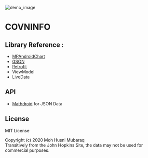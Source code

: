 ![demo_image](https://user-images.githubusercontent.com/28988446/77063551-79943b00-6a10-11ea-9d93-a67d559ea583.png)
# COVNINFO
## Library Reference :  
- [MPAndroidChart](https://github.com/PhilJay/MPAndroidChart)  
- [GSON](https://github.com/google/gson)  
- [Retrofit](https://github.com/square/retrofit)
- ViewModel  
- LiveData  

## API  
- [Mathdroid](https://github.com/mathdroid/covid-19-api) for JSON Data  

## License
MIT License  

Copyright (c) 2020 Moh Husni Mubaraq  
Transitively from the John Hopkins Site, the data may not be used for commercial purposes.

